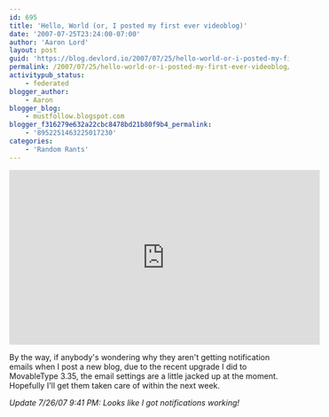 ```yaml
---
id: 695
title: 'Hello, World (or, I posted my first ever videoblog)'
date: '2007-07-25T23:24:00-07:00'
author: 'Aaron Lord'
layout: post
guid: 'https://blog.devlord.io/2007/07/25/hello-world-or-i-posted-my-first-ever-videoblog/'
permalink: /2007/07/25/hello-world-or-i-posted-my-first-ever-videoblog/
activitypub_status:
    - federated
blogger_author:
    - Aaron
blogger_blog:
    - mustfollow.blogspot.com
blogger_f316279e632a22cbc8478bd21b80f9b4_permalink:
    - '8952251463225017230'
categories:
    - 'Random Rants'
---
```


<iframe width="560" height="315" src="https://www.youtube.com/embed/v84qNlzf154?si=fX9kHdr0GnDDkszP" title="YouTube video player" frameborder="0" allow="accelerometer; autoplay; clipboard-write; encrypted-media; gyroscope; picture-in-picture; web-share" referrerpolicy="strict-origin-when-cross-origin" allowfullscreen></iframe>

By the way, if anybody's wondering why they aren't getting notification emails when I post a new blog, due to the recent upgrade I did to MovableType 3.35, the email settings are a little jacked up at the moment.  Hopefully I'll get them taken care of within the next week.

<i>Update 7/26/07 9:41 PM: Looks like I got notifications working!</i>